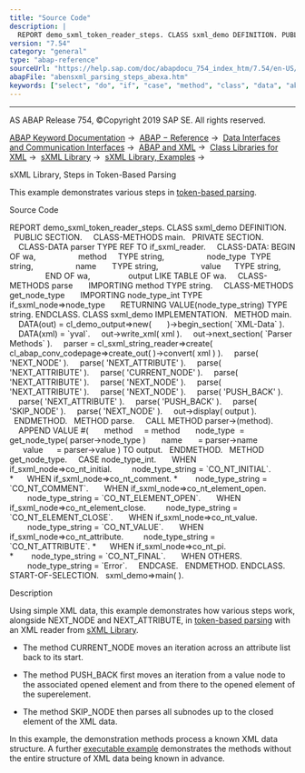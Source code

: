 ```yaml
---
title: "Source Code"
description: |
  REPORT demo_sxml_token_reader_steps. CLASS sxml_demo DEFINITION. PUBLIC SECTION. CLASS-METHODS main. PRIVATE SECTION. CLASS-DATA parser TYPE REF TO if_sxml_reader. CLASS-DATA: BEGIN OF wa, method     TYPE string, node_type  TYPE string, name       TYPE string, value      TYPE string, END OF
version: "7.54"
category: "general"
type: "abap-reference"
sourceUrl: "https://help.sap.com/doc/abapdocu_754_index_htm/7.54/en-US/abensxml_parsing_steps_abexa.htm"
abapFile: "abensxml_parsing_steps_abexa.htm"
keywords: ["select", "do", "if", "case", "method", "class", "data", "abensxml", "parsing", "steps", "abexa"]
---
```


* * *

AS ABAP Release 754, ©Copyright 2019 SAP SE. All rights reserved.

[ABAP Keyword Documentation](https://help.sap.com/doc/abapdocu_754_index_htm/7.54/en-US/abenabap.htm) →  [ABAP − Reference](https://help.sap.com/doc/abapdocu_754_index_htm/7.54/en-US/abenabap_reference.htm) →  [Data Interfaces and Communication Interfaces](https://help.sap.com/doc/abapdocu_754_index_htm/7.54/en-US/abenabap_data_communication.htm) →  [ABAP and XML](https://help.sap.com/doc/abapdocu_754_index_htm/7.54/en-US/abenabap_xml.htm) →  [Class Libraries for XML](https://help.sap.com/doc/abapdocu_754_index_htm/7.54/en-US/abenabap_xml_libs.htm) →  [sXML Library](https://help.sap.com/doc/abapdocu_754_index_htm/7.54/en-US/abenabap_sxml_lib.htm) →  [sXML Library, Examples](https://help.sap.com/doc/abapdocu_754_index_htm/7.54/en-US/abenabap_sxml_lib_abexas.htm) → 

sXML Library, Steps in Token-Based Parsing

This example demonstrates various steps in [token-based parsing](https://help.sap.com/doc/abapdocu_754_index_htm/7.54/en-US/abenabap_sxml_lib_parse_iterative.htm).

Source Code

REPORT demo\_sxml\_token\_reader\_steps.
CLASS sxml\_demo DEFINITION.
  PUBLIC SECTION.
    CLASS-METHODS main.
  PRIVATE SECTION.
    CLASS-DATA parser TYPE REF TO if\_sxml\_reader.
    CLASS-DATA: BEGIN OF wa,
                  method     TYPE string,
                  node\_type  TYPE string,
                  name       TYPE string,
                  value      TYPE string,
                END OF wa,
                output LIKE TABLE OF wa.
    CLASS-METHODS parse
      IMPORTING method TYPE string.
    CLASS-METHODS get\_node\_type
      IMPORTING node\_type\_int TYPE if\_sxml\_node=>node\_type
      RETURNING VALUE(node\_type\_string) TYPE string.
ENDCLASS.
CLASS sxml\_demo IMPLEMENTATION.
  METHOD main.
    DATA(out) = cl\_demo\_output=>new(
      )->begin\_section( \`XML-Data\` ).
    DATA(xml) = \`<x a="aval" b="bval"><y c="cval">yval</y></x>\`.
    out->write\_xml( xml ).
    out->next\_section( \`Parser Methods\` ).
    parser = cl\_sxml\_string\_reader=>create(
               cl\_abap\_conv\_codepage=>create\_out( )->convert( xml ) ).
    parse( 'NEXT\_NODE' ).
    parse( 'NEXT\_ATTRIBUTE' ).
    parse( 'NEXT\_ATTRIBUTE' ).
    parse( 'CURRENT\_NODE' ).
    parse( 'NEXT\_ATTRIBUTE' ).
    parse( 'NEXT\_NODE' ).
    parse( 'NEXT\_ATTRIBUTE' ).
    parse( 'NEXT\_NODE' ).
    parse( 'PUSH\_BACK' ).
    parse( 'NEXT\_ATTRIBUTE' ).
    parse( 'PUSH\_BACK' ).
    parse( 'SKIP\_NODE' ).
    parse( 'NEXT\_NODE' ).
    out->display( output ).
  ENDMETHOD.
  METHOD parse.
    CALL METHOD parser->(method).
    APPEND VALUE #(
      method     = method
      node\_type  = get\_node\_type( parser->node\_type )
      name       = parser->name
      value      = parser->value ) TO output.
  ENDMETHOD.
  METHOD get\_node\_type.
    CASE node\_type\_int.
      WHEN if\_sxml\_node=>co\_nt\_initial.
        node\_type\_string = \`CO\_NT\_INITIAL\`.
\*      WHEN if\_sxml\_node=>co\_nt\_comment.
\*        node\_type\_string = \`CO\_NT\_COMMENT\`.
      WHEN if\_sxml\_node=>co\_nt\_element\_open.
        node\_type\_string = \`CO\_NT\_ELEMENT\_OPEN\`.
      WHEN if\_sxml\_node=>co\_nt\_element\_close.
        node\_type\_string = \`CO\_NT\_ELEMENT\_CLOSE\`.
      WHEN if\_sxml\_node=>co\_nt\_value.
        node\_type\_string = \`CO\_NT\_VALUE\`.
      WHEN if\_sxml\_node=>co\_nt\_attribute.
        node\_type\_string = \`CO\_NT\_ATTRIBUTE\`.
\*      WHEN if\_sxml\_node=>co\_nt\_pi.
\*        node\_type\_string = \`CO\_NT\_FINAL\`.
      WHEN OTHERS.
        node\_type\_string = \`Error\`.
    ENDCASE.
  ENDMETHOD.
ENDCLASS.
START-OF-SELECTION.
  sxml\_demo=>main( ).

Description

Using simple XML data, this example demonstrates how various steps work, alongside NEXT\_NODE and NEXT\_ATTRIBUTE, in [token-based parsing](https://help.sap.com/doc/abapdocu_754_index_htm/7.54/en-US/abenabap_sxml_lib_parse_iterative.htm) with an XML reader from [sXML Library](https://help.sap.com/doc/abapdocu_754_index_htm/7.54/en-US/abenabap_sxml_lib.htm).

-   The method CURRENT\_NODE moves an iteration across an attribute list back to its start.

-   The method PUSH\_BACK first moves an iteration from a value node to the associated opened element and from there to the opened element of the superelement.

-   The method SKIP\_NODE then parses all subnodes up to the closed element of the XML data.

In this example, the demonstration methods process a known XML data structure. A further [executable example](https://help.sap.com/doc/abapdocu_754_index_htm/7.54/en-US/abensxml_parsing_methods_abexa.htm) demonstrates the methods without the entire structure of XML data being known in advance.